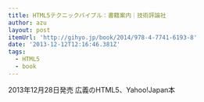 ```yaml
---
title: HTML5テクニックバイブル：書籍案内｜技術評論社
author: azu
layout: post
itemUrl: 'http://gihyo.jp/book/2014/978-4-7741-6193-8'
date: '2013-12-12T12:16:46.381Z'
tags:
  - HTML5
  - book
---
```

2013年12月28日発売
広義のHTML5、Yahoo!Japan本
